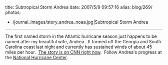 title: Subtropical Storm Andrea
date: 2007/5/9 09:57:16
alias: blog/269/
photos:
- /journal_images/story_andrea_noaa.jpg|Subtropical Storm Andrea
---
The first named storm in the Atlantic hurricane season just happens to be named after my beautiful wife, Andrea.  It formed off the Georgia and South Carolina coast last night and currently has sustained winds of about 45 miles per hour.  [The story is on CNN right now](http://rss.cnn.com/~r/rss/cnn_us/~3/115361615/index.html).  Follow Andrea's progress at the [National Hurricane Center](http://www.nhc.noaa.gov).
